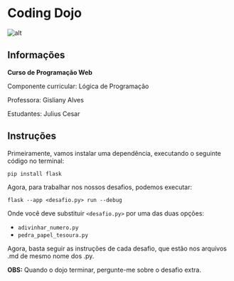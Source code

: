 # Coding Dojo

![alt](https://c.tenor.com/SoPW7qQ179EAAAAC/practice-tory-nichols.gif)

## Informações

**Curso de Programação Web**

Componente curricular: Lógica de Programação

Professora: Gisliany Alves

Estudantes: Julius Cesar

## Instruções

Primeiramente, vamos instalar uma dependência, executando o seguinte código no terminal:

    pip install flask

Agora, para trabalhar nos nossos desafios, podemos executar:

    flask --app <desafio.py> run --debug

Onde você deve substituir `<desafio.py>` por uma das duas opções:
- `adivinhar_numero.py`
- `pedra_papel_tesoura.py`

Agora, basta seguir as instruções de cada desafio, que estão nos arquivos .md de mesmo nome dos .py.

**OBS:** Quando o dojo terminar, pergunte-me sobre o desafio extra. 